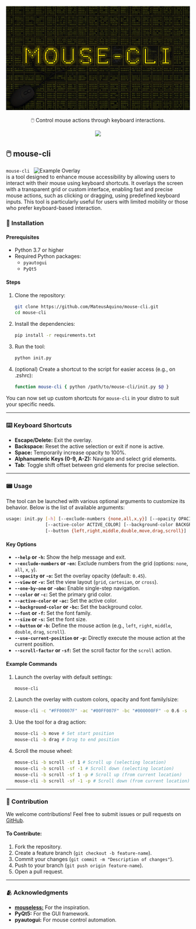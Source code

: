<h1 align="center">
    <img width="600" src="header.png" align="center"></img>
</h1>
<p align="center">🖱️ Control mouse actions through keyboard interactions.</p>

<p align="center">
  <a aria-label="Node version" href="https://www.python.org/downloads/release/python-370/">
    <img src="https://img.shields.io/badge/python-3.7+-info?logo=Python"></img>
  </a>
</p>


## 🖱️ mouse-cli

<p align="left">
  <a target="_blank" href="https://mateusaquino.github.io/stardewids/"><img width="428px" alt="Example Overlay" title="Example Overlay" align="right" src="https://github.com/user-attachments/assets/75db6de8-aa28-4e6f-870b-88e2860d325f"/></a>
</p>

`mouse-cli` is a tool designed to enhance mouse accessibility by allowing users to interact with their mouse using keyboard shortcuts. It overlays the screen with a transparent grid or custom interface, enabling fast and precise mouse actions, such as clicking or dragging, using predefined keyboard inputs. This tool is particularly useful for users with limited mobility or those who prefer keyboard-based interaction.

### 🚀 Installation

#### Prerequisites

- Python 3.7 or higher
- Required Python packages:
  - `pyautogui`
  - `PyQt5`

#### Steps

1. Clone the repository:
   ```bash
   git clone https://github.com/MateusAquino/mouse-cli.git
   cd mouse-cli
   ```

2. Install the dependencies:
   ```bash
   pip install -r requirements.txt
   ```

3. Run the tool:
   ```bash
   python init.py
   ```

4. (optional) Create a shortcut to the script for easier access (e.g., on .zshrc):
   ```bash
   function mouse-cli { python /path/to/mouse-cli/init.py $@ }
   ```

You can now set up custom shortcuts for `mouse-cli` in your distro to suit your specific needs.

---

### ⌨️ Keyboard Shortcuts

- **Escape/Delete:** Exit the overlay.
- **Backspace:** Reset the active selection or exit if none is active.
- **Space:** Temporarily increase opacity to 100%.
- **Alphanumeric Keys (0-9, A-Z):** Navigate and select grid elements.
- **Tab**: Toggle shift offset between grid elements for precise selection.

---

### 📟 Usage

The tool can be launched with various optional arguments to customize its behavior. Below is the list of available arguments:

```bash
usage: init.py [-h] [--exclude-numbers {none,all,x,y}] [--opacity OPACITY] [--view {grid,cartesian,cross}] [--one-by-one] [--color COLOR]
               [--active-color ACTIVE_COLOR] [--background-color BACKGROUND_COLOR] [--font FONT] [--size SIZE]
               [--button {left,right,middle,double,move,drag,scroll}] [--use-current-position] [--scroll-factor SCROLL_FACTOR]
```

#### Key Options

- **`--help` or `-h`:** Show the help message and exit.
- **`--exclude-numbers` or `-en`:** Exclude numbers from the grid (options: `none`, `all`, `x`, `y`).
- **`--opacity` or `-o`:** Set the overlay opacity (default: `0.45`).
- **`--view` or `-v`:** Set the view layout (`grid`, `cartesian`, or `cross`).
- **`--one-by-one` or `-obo`:** Enable single-step navigation.
- **`--color` or `-c`:** Set the primary grid color.
- **`--active-color` or `-ac`:** Set the active color.
- **`--background-color` or `-bc`:** Set the background color.
- **`--font` or `-f`:** Set the font family.
- **`--size` or `-s`:** Set the font size.
- **`--button` or `-b`:** Define the mouse action (e.g., `left`, `right`, `middle`, `double`, `drag`, `scroll`).
- **`--use-current-position` or `-p`:** Directly execute the mouse action at the current position.
- **`--scroll-factor` or `-sf`:** Set the scroll factor for the `scroll` action.

#### Example Commands

1. Launch the overlay with default settings:
   ```bash
   mouse-cli
   ```

2. Launch the overlay with custom colors, opacity and font family/size:
   ```bash
   mouse-cli -c "#FF00007F" -ac "#00FF007F" -bc "#000000FF" -o 0.6 -s 16 -f "Fira Code"
   ```

3. Use the tool for a drag action:
   ```bash
   mouse-cli -b move # Set start position
   mouse-cli -b drag # Drag to end position
   ```

4. Scroll the mouse wheel:
   ```bash
   mouse-cli -b scroll -sf 1 # Scroll up (selecting location)
   mouse-cli -b scroll -sf -1 # Scroll down (selecting location)
   mouse-cli -b scroll -sf 1 -p # Scroll up (from current location)
   mouse-cli -b scroll -sf -1 -p # Scroll down (from current location)
   ```

---

### 🤝 Contribution

We welcome contributions! Feel free to submit issues or pull requests on [GitHub](https://github.com/yourusername/mouse-keyboard-overlay).

#### To Contribute:

1. Fork the repository.
2. Create a feature branch (`git checkout -b feature-name`).
3. Commit your changes (`git commit -m "Description of changes"`).
4. Push to your branch (`git push origin feature-name`).
5. Open a pull request.

---

### 🫂 Acknowledgments

- [**mouseless:**](https://mouseless.click/) For the inspiration.
- **PyQt5:** For the GUI framework.
- **pyautogui:** For mouse control automation.
